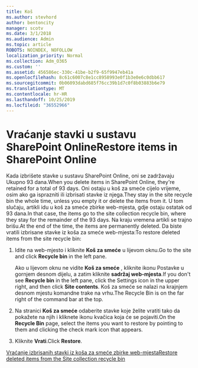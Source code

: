 ```yaml
---
title: Koš
ms.author: stevhord
author: bentoncity
manager: scotv
ms.date: 3/1/2018
ms.audience: Admin
ms.topic: article
ROBOTS: NOINDEX, NOFOLLOW
localization_priority: Normal
ms.collection: Adm_O365
ms.custom: ''
ms.assetid: 456586ec-330c-41be-b2f9-65f9947eb41a
ms.openlocfilehash: 8c61c6007c8e1cc8958993e0f1b3e0e6c0dbb617
ms.sourcegitcommit: 0b06093dabd685f76cc39b1d7c0f8b03883b6e79
ms.translationtype: MT
ms.contentlocale: hr-HR
ms.lasthandoff: 10/25/2019
ms.locfileid: "36552966"
---
```

# <a name="restore-items-in-sharepoint-online"></a><span data-ttu-id="f059d-102">Vraćanje stavki u sustavu SharePoint Online</span><span class="sxs-lookup"><span data-stu-id="f059d-102">Restore items in SharePoint Online</span></span>

<span data-ttu-id="f059d-103">Kada izbrišete stavke u sustavu SharePoint Online, oni se zadržavaju Ukupno 93 dana.</span><span class="sxs-lookup"><span data-stu-id="f059d-103">When you delete items in SharePoint Online, they're retained for a total of 93 days.</span></span> <span data-ttu-id="f059d-104">Oni ostaju u koš za smeće cijelo vrijeme, osim ako ga isprazniti ili izbrisati stavke iz njega.</span><span class="sxs-lookup"><span data-stu-id="f059d-104">They stay in the site recycle bin the whole time, unless you empty it or delete the items from it.</span></span> <span data-ttu-id="f059d-105">U tom slučaju, artikli idu u koš za smeće zbirke web-mjesta, gdje ostaju ostatak od 93 dana.</span><span class="sxs-lookup"><span data-stu-id="f059d-105">In that case, the items go to the site collection recycle bin, where they stay for the remainder of the 93 days.</span></span> <span data-ttu-id="f059d-106">Na kraju vremena artikli se trajno brišu.</span><span class="sxs-lookup"><span data-stu-id="f059d-106">At the end of the time, the items are permanently deleted.</span></span> <span data-ttu-id="f059d-107">Da biste vratili izbrisane stavke iz koša za smeće web-mjesta:</span><span class="sxs-lookup"><span data-stu-id="f059d-107">To restore deleted items from the site recycle bin:</span></span>
  
1. <span data-ttu-id="f059d-108">Idite na web-mjesto i kliknite **Koš za smeće** u lijevom oknu.</span><span class="sxs-lookup"><span data-stu-id="f059d-108">Go to the site and click **Recycle bin** in the left pane.</span></span> 
    
    <span data-ttu-id="f059d-109">Ako u lijevom oknu ne vidite **Koš za smeće** , kliknite ikonu Postavke u gornjem desnom dijelu, a zatim kliknite **sadržaj web-mjesta**.</span><span class="sxs-lookup"><span data-stu-id="f059d-109">If you don't see **Recycle bin** in the left pane, click the Settings icon in the upper right, and then click **Site contents**.</span></span> <span data-ttu-id="f059d-110">Koš za smeće se nalazi na krajnjem desnom mjestu komandne trake na vrhu.</span><span class="sxs-lookup"><span data-stu-id="f059d-110">The Recycle Bin is on the far right of the command bar at the top.</span></span>
    
2. <span data-ttu-id="f059d-111">Na stranici **Koš za smeće** odaberite stavke koje želite vratiti tako da pokažete na njih i kliknete ikonu kvačica koja će se pojaviti.</span><span class="sxs-lookup"><span data-stu-id="f059d-111">On the **Recycle Bin** page, select the items you want to restore by pointing to them and clicking the check mark icon that appears.</span></span> 
    
3. <span data-ttu-id="f059d-112">Kliknite **Vrati**.</span><span class="sxs-lookup"><span data-stu-id="f059d-112">Click **Restore**.</span></span>
    
[<span data-ttu-id="f059d-113">Vraćanje izbrisanih stavki iz koša za smeće zbirke web-mjesta</span><span class="sxs-lookup"><span data-stu-id="f059d-113">Restore deleted items from the Site collection recycle bin</span></span>](https://go.microsoft.com/fwlink/?linkid=866439)
  

